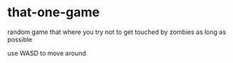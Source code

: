 # that-one-game
 random game that where you try not to get touched by zombies as long as possible

 use WASD to move around
 
